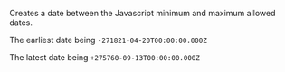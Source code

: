 Creates a date between the Javascript minimum and maximum allowed dates.

The earliest date being `-271821-04-20T00:00:00.000Z`

The latest date being `+275760-09-13T00:00:00.000Z`
